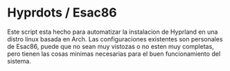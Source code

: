 # Hyprdots / Esac86

Este script esta hecho para automatizar la instalacion de Hyprland en una distro linux basada en Arch.
Las configuraciones existentes son personales de Esac86, puede que no sean muy vistozas o no esten muy completas, pero tienen las cosas minimas necesarias para el buen funcionamiento del sistema.
